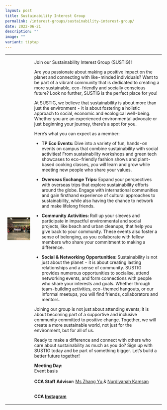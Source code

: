 ```yaml
---
layout: post
title: Sustainability Interest Group
permalink: /interest-groups/sustainability-interest-group/
date: 2022-06-21
description: ""
image: ""
variant: tiptap
---
```

<table style="minWidth: 50px">
<colgroup>
<col>
<col>
</colgroup>
<tbody>
<tr>
<td rowspan="1" colspan="1">
<div class="isomer-image-wrapper">
<img style="width: 100%" height="auto" width="100%" alt="" src="/images/Interest Groups/Sustainability_Interest_Group_2.png">
</div>
</td>
<td rowspan="1" colspan="1">
<p>Join our Sustainability Interest Group (SUSTIG)!</p>
<p></p>
<p>Are you passionate about making a positive impact on the planet and connecting
with like-minded individuals? Want to be part of a vibrant community that
is dedicated to creating a more sustainable, eco-friendly and socially
conscious future? Look no further, SUSTIG is the perfect place for you!</p>
<p></p>
<p>At SUSTIG, we believe that sustainability is about more than just the
environment - it is about fostering a holistic approach to social, economic
and ecological well-being. Whether you are an experienced environmental
advocate or just beginning your journey, there’s a spot for you.</p>
<p></p>
<p>Here’s what you can expect as a member:</p>
<p></p>
<ul data-tight="true" class="tight">
<li>
<p><strong>TP Eco Events:</strong> Dive into a variety of fun, hands-on events
on campus that combine sustainability with social activities! From sustainability
workshops and green tech showcases to eco-friendly fashion shows and plant-based
cooking classes, you will learn and grow while meeting new people who share
your values.</p>
<p></p>
</li>
<li>
<p><strong>Overseas Exchange Trips:</strong> Expand your perspectives with
overseas trips that explore sustainability efforts around the globe. Engage
with international communities and gain firsthand experience of cultural
approaches to sustainability, while also having the chance to network and
make lifelong friends.</p>
<p></p>
</li>
<li>
<p><strong>Community Activities:</strong> Roll up your sleeves and participate
in impactful environmental and social projects, like beach and urban cleanups,
that help you give back to your community. These events also foster a sense
of belonging, as you collaborate with fellow members who share your commitment
to making a difference.</p>
<p></p>
</li>
<li>
<p><strong>Social &amp; Networking Opportunities:</strong> Sustainability
is not just about the planet - it is about creating lasting relationships
and a sense of community. SUSTIG provides numerous opportunities to socialise,
attend networking events, and form connections with people who share your
interests and goals. Whether through team-building activities, eco-themed
hangouts, or our informal meetups, you will find friends, collaborators
and mentors.</p>
</li>
</ul>
<p></p>
<p>Joining our group is not just about attending events; it is about becoming
part of a supportive and inclusive community committed to positive change.
Together, we will create a more sustainable world, not just for the environment,
but for all of us.</p>
<p></p>
<p>Ready to make a difference and connect with others who care about sustainability
as much as you do? Sign up with SUSTIG today and be part of something bigger.
Let’s build a better future together!
<br>
</p>
<p><strong>Meeting Day:</strong>
<br>Event basis
<br>
<br><strong>CCA Staff Advisor:</strong>  <a href="mailto:Yu_Zhang@tp.edu.sg" rel="noopener noreferrer nofollow" target="_blank">Ms Zhang Yu </a>&amp; <a href="mailto:Nurdiyanah_KAMSAN@TP.EDU.SG" rel="noopener nofollow" target="_blank">Nurdiyanah Kamsan</a>
</p>
<p>
<br><strong>CCA <a href="https://www.instagram.com/tpsustig/" rel="noopener noreferrer nofollow" target="_blank">Instagram</a></strong>
</p>
</td>
</tr>
</tbody>
</table>
<p></p>